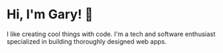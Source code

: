 # Hi, I'm Gary! 👋
I like creating cool things with code. I'm a tech and software enthusiast specialized in building thoroughly designed web apps.
